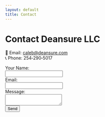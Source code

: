 ```yaml
---
layout: default
title: Contact
---
```


# Contact Deansure LLC

📧 Email: [caleb@deansure.com](mailto:caleb@deansure.com)  
📞 Phone: 254‑290‑5017  

<form action="https://formspree.io/f/yourformid" method="POST">
  <label>Your Name:</label><br>
  <input type="text" name="name" required><br>
  <label>Email:</label><br>
  <input type="email" name="_replyto" required><br>
  <label>Message:</label><br>
  <textarea name="message"></textarea><br>
  <button type="submit">Send</button>
</form>

